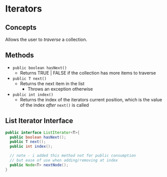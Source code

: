# Iterators

## Concepts
Allows the user to *traverse* a collection.

## Methods
* `public boolean hasNext()`
  * Returns TRUE | FALSE if the collection has more items to traverse
* `public T next()`
  * Returns the next item in the list
    * Throws an exception otherwise
* `public int index()`
  * Returns the index of the iterators current position, which is the value of the index *after* `next()` is called

## List Iterator Interface

```java
public interface ListIterator<T>{
  public boolean hasNext();
  public T next();
  public int index();

  // note - i added this method not for public consumption
  // but ease of use when adding/removing at index
  public Node<T> nextNode();
}
```
